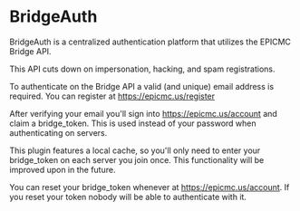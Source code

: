 BridgeAuth
========
BridgeAuth is a centralized authentication platform that utilizes the EPICMC Bridge API.

This API cuts down on impersonation, hacking, and spam registrations.

To authenticate on the Bridge API a valid (and unique) email address is required.
You can register at https://epicmc.us/register

After verifying your email you'll sign into https://epicmc.us/account and claim a bridge_token. This is used instead of your password when authenticating on servers.

This plugin features a local cache, so you'll only need to enter your bridge_token on each server you join once. This functionality will be improved upon in the future.

You can reset your bridge_token whenever at https://epicmc.us/account. If you reset your token nobody will be able to authenticate with it.
